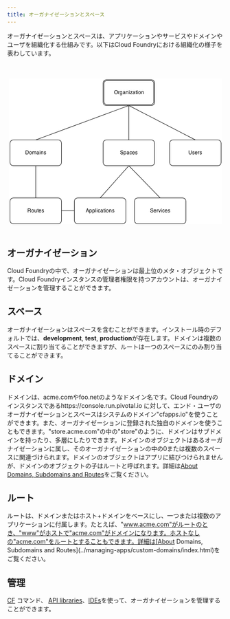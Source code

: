```yaml
---
title: オーガナイゼーションとスペース
---
```


オーガナイゼーションとスペースは、アプリケーションやサービスやドメインやユーザを組織化する仕組みです。以下はCloud Foundryにおける組織化の様子を表わしています。

<img src="/images/CF-Arch.png" style='margin:50px auto; display: block;'></img>

## <a id='organizations'></a>オーガナイゼーション ##

Cloud Foundryの中で、オーガナイゼーションは最上位のメタ・オブジェクトです。Cloud
Foundryインスタンスの管理者権限を持つアカウントは、オーガナイゼーションを管理することができます。

## <a id='spaces'></a>スペース ##

オーガナイゼーションはスペースを含むことができます。インストール時のデフォルトでは、**development**, **test**, **production**が存在します。ドメインは複数のスペースに割り当てることができますが、ルートは一つのスペースにのみ割り当てることができます。

## <a id='domains'></a>ドメイン ##

ドメインは、acme.comやfoo.netのようなドメイン名です。Cloud Foundryのインスタンスであるhttps://console.run.pivotal.io に対して、エンド・ユーザのオーガナイゼーションとスペースはシステムのドメイン"cfapps.io"を使うことができます。また、オーガナイゼーションに登録された独自のドメインを使うこともできます。"store.acme.com"の中の"store"のように、ドメインはサブドメインを持ったり、多層にしたりできます。ドメインのオブジェクトはあるオーガナイゼーションに属し、そのオーガナイゼーションの中の0または複数のスペースに関連づけられます。ドメインのオブジェクトはアプリに結びつけられませんが、ドメインのオブジェクトの子はルートと呼ばれます。詳細は[About Domains, Subdomains and Routes](../managing-apps/custom-domains/index.html)をご覧ください。

## <a id='routes'></a>ルート ##

ルートは、ドメインまたはホスト+ドメインをベースにし、一つまたは複数のアプリケーションに付属します。たとえば、"www.acme.com"がルートのとき、"www"がホストで"acme.com"がドメインになります。ホストなしの"acme.com"をルートとすることもできます。詳細は[About Domains, Subdomains and Routes](../managing-apps/custom-domains/index.html)をご覧ください。

## <a id='managmement'></a>管理 ##

[CF](/docs/using/managing-apps/cf/index.html) コマンド、 [API libraries](libs/)、[IDEs](ide/)を使って、オーガナイゼーションを管理することができます。
